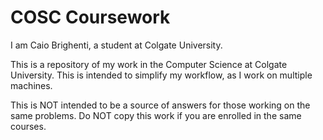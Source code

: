# COSC Coursework

I am Caio Brighenti, a student at Colgate University.

This is a repository of my work in the Computer Science at Colgate University. This is intended to simplify my workflow, as I work on multiple machines. 

This is NOT intended to be a source of answers for those working on the same problems. Do NOT copy this work if you are enrolled in the same courses.